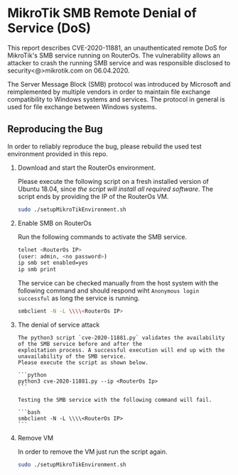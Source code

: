 # MikroTik SMB Remote Denial of Service (DoS)

This report describes CVE-2020-11881, an unauthenticated remote DoS for MikroTik's SMB service running on RouterOs. The vulnerability allows an attacker to crash the running SMB service and was responsible disclosed to security<@>mikrotik.com on 06.04.2020.

The Server Message Block (SMB) protocol was introduced by Microsoft and reimplemented by multiple vendors in order to maintain file exchange compatibility to Windows systems and services. The protocol in general is used for file exchange between Windows systems.

## Reproducing the Bug
In order to reliably reproduce the bug, please rebuild the used test environment provided in this repo.

   1. Download and start the RouterOs environment.

        Please execute the following script on a fresh installed version of
        Ubuntu 18.04, since *the script will install all required software*.
        The script ends by providing the IP of the RouterOs VM.

        ```bash
        sudo ./setupMikroTikEnvironment.sh
        ```
   2. Enable SMB on RouterOs

        Run the following commands to activate the SMB service.

        ```bash
        telnet <RouterOs IP>
        (user: admin, <no password>)
        ip smb set enabled=yes
        ip smb print
        ```
        The service can be checked manually from the host system with the following command and should respond
        wiht `Anonymous login successful` as long the service is running.

        ```bash
        smbclient -N -L \\\\<RouterOs IP>
        ```
 3. The denial of service attack

        The python3 script `cve-2020-11881.py` validates the availability of the SMB service before and after the
        exploitation process. A successful execution will end up with the unavailability of the SMB service.
        Please execute the script as shown below.

        ```python
        python3 cve-2020-11881.py --ip <RouterOs Ip>
        ```

        Testing the SMB service with the following command will fail.

        ```bash
        smbclient -N -L \\\\<RouterOs IP>
        ```
        
  4. Remove VM

        In order to remove the VM just run the script again.

        ```bash
        sudo ./setupMikroTikEnvironment.sh
        ```
